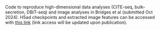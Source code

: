 Code to reproduce high-dimensional data analyses (CITE-seq, bulk-secretion, DBiT-seq) and image analyses in Bridges et al (submitted Oct 2024). H5ad checkpoints and extracted image features can be accessed with [this link](https://drive.google.com/drive/folders/1TqbZ7SSQ-ch3HcX6sEhvkbkppWN0hSF5?usp=share_link) (link access will be updated upon publication).
